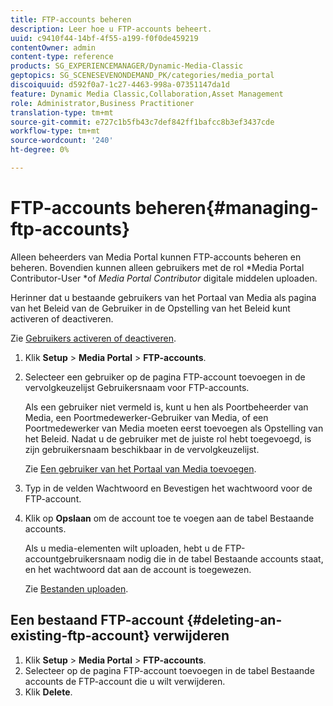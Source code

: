 ```yaml
---
title: FTP-accounts beheren
description: Leer hoe u FTP-accounts beheert.
uuid: c9410f44-14bf-4f55-a199-f0f0de459219
contentOwner: admin
content-type: reference
products: SG_EXPERIENCEMANAGER/Dynamic-Media-Classic
geptopics: SG_SCENESEVENONDEMAND_PK/categories/media_portal
discoiquuid: d592f0a7-1c27-4463-998a-07351147da1d
feature: Dynamic Media Classic,Collaboration,Asset Management
role: Administrator,Business Practitioner
translation-type: tm+mt
source-git-commit: e727c1b5fb43c7def842ff1bafcc8b3ef3437cde
workflow-type: tm+mt
source-wordcount: '240'
ht-degree: 0%

---
```



# FTP-accounts beheren{#managing-ftp-accounts}

Alleen beheerders van Media Portal kunnen FTP-accounts beheren en beheren. Bovendien kunnen alleen gebruikers met de rol *Media Portal Contributor-User *of *Media Portal Contributor* digitale middelen uploaden.

Herinner dat u bestaande gebruikers van het Portaal van Media als pagina van het Beleid van de Gebruiker in de Opstelling van het Beleid kunt activeren of deactiveren.

Zie [Gebruikers activeren of deactiveren](administration-setup.md#activating_or_deactivating_users).

1. Klik **Setup** > **Media Portal** > **FTP-accounts**.
1. Selecteer een gebruiker op de pagina FTP-account toevoegen in de vervolgkeuzelijst Gebruikersnaam voor FTP-accounts.

   Als een gebruiker niet vermeld is, kunt u hen als Poortbeheerder van Media, een Poortmedewerker-Gebruiker van Media, of een Poortmedewerker van Media moeten eerst toevoegen als Opstelling van het Beleid. Nadat u de gebruiker met de juiste rol hebt toegevoegd, is zijn gebruikersnaam beschikbaar in de vervolgkeuzelijst.

   Zie [Een gebruiker van het Portaal van Media toevoegen](adding-media-portal-users.md#adding_a_media_portal_user).

1. Typ in de velden Wachtwoord en Bevestigen het wachtwoord voor de FTP-account.
1. Klik op **Opslaan** om de account toe te voegen aan de tabel Bestaande accounts.

   Als u media-elementen wilt uploaden, hebt u de FTP-accountgebruikersnaam nodig die in de tabel Bestaande accounts staat, en het wachtwoord dat aan de account is toegewezen.

   Zie [Bestanden uploaden](uploading-files.md#uploading_files).

## Een bestaand FTP-account {#deleting-an-existing-ftp-account} verwijderen

1. Klik **Setup** > **Media Portal** > **FTP-accounts**.
1. Selecteer op de pagina FTP-account toevoegen in de tabel Bestaande accounts de FTP-account die u wilt verwijderen.
1. Klik **Delete**.

